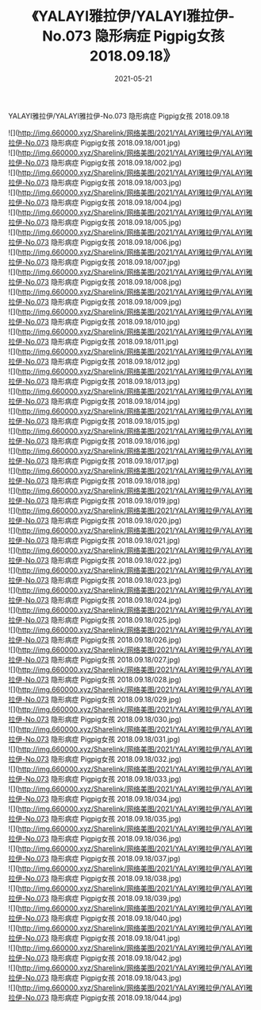 ﻿---
layout: post
title:  《YALAYI雅拉伊/YALAYI雅拉伊-No.073 隐形病症 Pigpig女孩 2018.09.18》
date:   2021-05-21
img: http://img.660000.xyz/Sharelink/网络美图/2021/YALAYI雅拉伊/YALAYI雅拉伊-No.073 隐形病症 Pigpig女孩 2018.09.18/000.jpg
categories: [美女, 清纯, 唯美]
---

YALAYI雅拉伊/YALAYI雅拉伊-No.073 隐形病症 Pigpig女孩 2018.09.18

 ![](http://img.660000.xyz/Sharelink/网络美图/2021/YALAYI雅拉伊/YALAYI雅拉伊-No.073 隐形病症 Pigpig女孩 2018.09.18/001.jpg) <br>![](http://img.660000.xyz/Sharelink/网络美图/2021/YALAYI雅拉伊/YALAYI雅拉伊-No.073 隐形病症 Pigpig女孩 2018.09.18/002.jpg) <br>![](http://img.660000.xyz/Sharelink/网络美图/2021/YALAYI雅拉伊/YALAYI雅拉伊-No.073 隐形病症 Pigpig女孩 2018.09.18/003.jpg) <br>![](http://img.660000.xyz/Sharelink/网络美图/2021/YALAYI雅拉伊/YALAYI雅拉伊-No.073 隐形病症 Pigpig女孩 2018.09.18/004.jpg) <br>![](http://img.660000.xyz/Sharelink/网络美图/2021/YALAYI雅拉伊/YALAYI雅拉伊-No.073 隐形病症 Pigpig女孩 2018.09.18/005.jpg) <br>![](http://img.660000.xyz/Sharelink/网络美图/2021/YALAYI雅拉伊/YALAYI雅拉伊-No.073 隐形病症 Pigpig女孩 2018.09.18/006.jpg) <br>![](http://img.660000.xyz/Sharelink/网络美图/2021/YALAYI雅拉伊/YALAYI雅拉伊-No.073 隐形病症 Pigpig女孩 2018.09.18/007.jpg) <br>![](http://img.660000.xyz/Sharelink/网络美图/2021/YALAYI雅拉伊/YALAYI雅拉伊-No.073 隐形病症 Pigpig女孩 2018.09.18/008.jpg) <br>![](http://img.660000.xyz/Sharelink/网络美图/2021/YALAYI雅拉伊/YALAYI雅拉伊-No.073 隐形病症 Pigpig女孩 2018.09.18/009.jpg) <br>![](http://img.660000.xyz/Sharelink/网络美图/2021/YALAYI雅拉伊/YALAYI雅拉伊-No.073 隐形病症 Pigpig女孩 2018.09.18/010.jpg) <br>![](http://img.660000.xyz/Sharelink/网络美图/2021/YALAYI雅拉伊/YALAYI雅拉伊-No.073 隐形病症 Pigpig女孩 2018.09.18/011.jpg) <br>![](http://img.660000.xyz/Sharelink/网络美图/2021/YALAYI雅拉伊/YALAYI雅拉伊-No.073 隐形病症 Pigpig女孩 2018.09.18/012.jpg) <br>![](http://img.660000.xyz/Sharelink/网络美图/2021/YALAYI雅拉伊/YALAYI雅拉伊-No.073 隐形病症 Pigpig女孩 2018.09.18/013.jpg) <br>![](http://img.660000.xyz/Sharelink/网络美图/2021/YALAYI雅拉伊/YALAYI雅拉伊-No.073 隐形病症 Pigpig女孩 2018.09.18/014.jpg) <br>![](http://img.660000.xyz/Sharelink/网络美图/2021/YALAYI雅拉伊/YALAYI雅拉伊-No.073 隐形病症 Pigpig女孩 2018.09.18/015.jpg) <br>![](http://img.660000.xyz/Sharelink/网络美图/2021/YALAYI雅拉伊/YALAYI雅拉伊-No.073 隐形病症 Pigpig女孩 2018.09.18/016.jpg) <br>![](http://img.660000.xyz/Sharelink/网络美图/2021/YALAYI雅拉伊/YALAYI雅拉伊-No.073 隐形病症 Pigpig女孩 2018.09.18/017.jpg) <br>![](http://img.660000.xyz/Sharelink/网络美图/2021/YALAYI雅拉伊/YALAYI雅拉伊-No.073 隐形病症 Pigpig女孩 2018.09.18/018.jpg) <br>![](http://img.660000.xyz/Sharelink/网络美图/2021/YALAYI雅拉伊/YALAYI雅拉伊-No.073 隐形病症 Pigpig女孩 2018.09.18/019.jpg) <br>![](http://img.660000.xyz/Sharelink/网络美图/2021/YALAYI雅拉伊/YALAYI雅拉伊-No.073 隐形病症 Pigpig女孩 2018.09.18/020.jpg) <br>![](http://img.660000.xyz/Sharelink/网络美图/2021/YALAYI雅拉伊/YALAYI雅拉伊-No.073 隐形病症 Pigpig女孩 2018.09.18/021.jpg) <br>![](http://img.660000.xyz/Sharelink/网络美图/2021/YALAYI雅拉伊/YALAYI雅拉伊-No.073 隐形病症 Pigpig女孩 2018.09.18/022.jpg) <br>![](http://img.660000.xyz/Sharelink/网络美图/2021/YALAYI雅拉伊/YALAYI雅拉伊-No.073 隐形病症 Pigpig女孩 2018.09.18/023.jpg) <br>![](http://img.660000.xyz/Sharelink/网络美图/2021/YALAYI雅拉伊/YALAYI雅拉伊-No.073 隐形病症 Pigpig女孩 2018.09.18/024.jpg) <br>![](http://img.660000.xyz/Sharelink/网络美图/2021/YALAYI雅拉伊/YALAYI雅拉伊-No.073 隐形病症 Pigpig女孩 2018.09.18/025.jpg) <br>![](http://img.660000.xyz/Sharelink/网络美图/2021/YALAYI雅拉伊/YALAYI雅拉伊-No.073 隐形病症 Pigpig女孩 2018.09.18/026.jpg) <br>![](http://img.660000.xyz/Sharelink/网络美图/2021/YALAYI雅拉伊/YALAYI雅拉伊-No.073 隐形病症 Pigpig女孩 2018.09.18/027.jpg) <br>![](http://img.660000.xyz/Sharelink/网络美图/2021/YALAYI雅拉伊/YALAYI雅拉伊-No.073 隐形病症 Pigpig女孩 2018.09.18/028.jpg) <br>![](http://img.660000.xyz/Sharelink/网络美图/2021/YALAYI雅拉伊/YALAYI雅拉伊-No.073 隐形病症 Pigpig女孩 2018.09.18/029.jpg) <br>![](http://img.660000.xyz/Sharelink/网络美图/2021/YALAYI雅拉伊/YALAYI雅拉伊-No.073 隐形病症 Pigpig女孩 2018.09.18/030.jpg) <br>![](http://img.660000.xyz/Sharelink/网络美图/2021/YALAYI雅拉伊/YALAYI雅拉伊-No.073 隐形病症 Pigpig女孩 2018.09.18/031.jpg) <br>![](http://img.660000.xyz/Sharelink/网络美图/2021/YALAYI雅拉伊/YALAYI雅拉伊-No.073 隐形病症 Pigpig女孩 2018.09.18/032.jpg) <br>![](http://img.660000.xyz/Sharelink/网络美图/2021/YALAYI雅拉伊/YALAYI雅拉伊-No.073 隐形病症 Pigpig女孩 2018.09.18/033.jpg) <br>![](http://img.660000.xyz/Sharelink/网络美图/2021/YALAYI雅拉伊/YALAYI雅拉伊-No.073 隐形病症 Pigpig女孩 2018.09.18/034.jpg) <br>![](http://img.660000.xyz/Sharelink/网络美图/2021/YALAYI雅拉伊/YALAYI雅拉伊-No.073 隐形病症 Pigpig女孩 2018.09.18/035.jpg) <br>![](http://img.660000.xyz/Sharelink/网络美图/2021/YALAYI雅拉伊/YALAYI雅拉伊-No.073 隐形病症 Pigpig女孩 2018.09.18/036.jpg) <br>![](http://img.660000.xyz/Sharelink/网络美图/2021/YALAYI雅拉伊/YALAYI雅拉伊-No.073 隐形病症 Pigpig女孩 2018.09.18/037.jpg) <br>![](http://img.660000.xyz/Sharelink/网络美图/2021/YALAYI雅拉伊/YALAYI雅拉伊-No.073 隐形病症 Pigpig女孩 2018.09.18/038.jpg) <br>![](http://img.660000.xyz/Sharelink/网络美图/2021/YALAYI雅拉伊/YALAYI雅拉伊-No.073 隐形病症 Pigpig女孩 2018.09.18/039.jpg) <br>![](http://img.660000.xyz/Sharelink/网络美图/2021/YALAYI雅拉伊/YALAYI雅拉伊-No.073 隐形病症 Pigpig女孩 2018.09.18/040.jpg) <br>![](http://img.660000.xyz/Sharelink/网络美图/2021/YALAYI雅拉伊/YALAYI雅拉伊-No.073 隐形病症 Pigpig女孩 2018.09.18/041.jpg) <br>![](http://img.660000.xyz/Sharelink/网络美图/2021/YALAYI雅拉伊/YALAYI雅拉伊-No.073 隐形病症 Pigpig女孩 2018.09.18/042.jpg) <br>![](http://img.660000.xyz/Sharelink/网络美图/2021/YALAYI雅拉伊/YALAYI雅拉伊-No.073 隐形病症 Pigpig女孩 2018.09.18/043.jpg) <br>![](http://img.660000.xyz/Sharelink/网络美图/2021/YALAYI雅拉伊/YALAYI雅拉伊-No.073 隐形病症 Pigpig女孩 2018.09.18/044.jpg) <br>